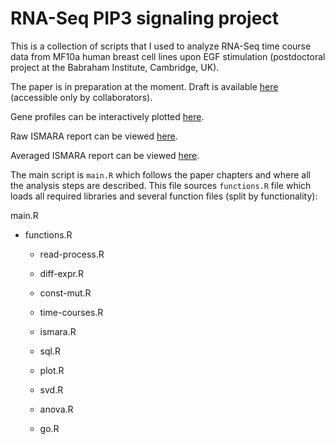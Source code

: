 RNA-Seq PIP3 signaling project
=============

This is a collection of scripts that I used to analyze RNA-Seq time course data from MF10a human breast cell lines upon EGF stimulation (postdoctoral project at the Babraham Institute, Cambridge, UK).

The paper is in preparation at the moment. Draft is available [here](https://drive.google.com/folderview?id=0B9AEJU3ZybXIYkJ1T3JubFlOSWc&usp=sharing) (accessible only by collaborators).

Gene profiles can be interactively plotted [here](http://www.bioinformatics.babraham.ac.uk/shiny/kiselev-pip3-rna-seq-gene-profiles/).

Raw ISMARA report can be viewed [here](http://lenoverelab.org/data/2015/kiselev/ismara_report_hg19/).

Averaged ISMARA report can be viewed [here](http://lenoverelab.org/data/2015/kiselev/averaged_report_hg19/).

The main script is `main.R` which follows the paper chapters and where all the analysis steps are described. This file sources `functions.R` file which loads all required libraries and several function files (split by functionality):

main.R

* functions.R

  * read-process.R

  * diff-expr.R

  * const-mut.R

  * time-courses.R

  * ismara.R

  * sql.R

  * plot.R

  * svd.R

  * anova.R

  * go.R
